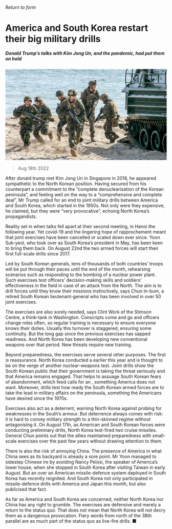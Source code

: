 ###### Return to form

# America and South Korea restart their big military drills 

##### Donald Trump’s talks with Kim Jong Un, and the pandemic, had put them on hold 

![image](images/20220820_ASP008.jpg) 

> Aug 18th 2022 

After donald trump met Kim Jong Un in Singapore in 2018, he appeared sympathetic to the North Korean position. Having secured from his counterpart a commitment to the “complete denuclearisation of the Korean peninsula”, and feeling well on the way to a “comprehensive and complete deal”, Mr Trump called for an end to joint military drills between America and South Korea, which started in the 1950s. Not only were they expensive, he claimed, but they were “very provocative”, echoing North Korea’s propagandists. 

Reality set in when talks fell apart at their second meeting, in Hanoi the following year. Yet covid-19 and the lingering hope of rapprochement meant that joint exercises have been cancelled or scaled down ever since. Yoon Suk-yeol, who took over as South Korea’s president in May, has been keen to bring them back. On August 22nd the two armed forces will start their first full-scale drills since 2017. 

Led by South Korean generals, tens of thousands of both countries’ troops will be put through their paces until the end of the month, rehearsing scenarios such as responding to the bombing of a nuclear power plant. Such exercises test officers’ decision-making skills and soldiers’ effectiveness in the field in case of an attack from the North. The aim is to drill forces until they know their missions instinctively, says Chun In-bum, a retired South Korean lieutenant-general who has been involved in over 50 joint exercises. 

The exercises are also sorely needed, says Clint Work of the Stimson Centre, a think-tank in Washington. Conscripts come and go and officers change roles often, so regular training is necessary to ensure everyone knows their duties. Usually this turnover is staggered, ensuring some continuity. But the long gap since the previous exercises has sapped readiness. And North Korea has been developing new conventional weapons over that period. New threats require new training. 

Beyond preparedness, the exercises serve several other purposes. The first is reassurance. North Korea conducted a  earlier this year and is thought to be on the verge of another nuclear-weapons test. Joint drills show the South Korean public that their government is taking the threat seriously and that America remains engaged. That helps to assuage South Korean fears of abandonment, which feed calls for an , something America does not want. Moreover, drills test how ready the South Korean armed forces are to take the lead in military affairs on the peninsula, something the Americans have desired since the 1970s. 

Exercises also act as a deterrent, warning North Korea against probing for weaknesses in the South’s armour. But deterrence always comes with risk: it is hard to convey military strength to a thin-skinned regime without antagonising it. On August 17th, as American and South Korean forces were conducting preliminary drills, North Korea test-fired two cruise missiles. General Chun points out that the allies maintained preparedness with small-scale exercises over the past few years without drawing attention to them. 

There is also the risk of annoying China. The presence of America in what China sees as its backyard is already a sore point. Mr Yoon managed to sidestep Chinese ire by avoiding Nancy Pelosi, the speaker of America’s lower house, when she stopped in South Korea after visiting Taiwan in early August. But an  over an American missile-defence system deployed in South Korea has recently reignited. And South Korea not only participated in missile-defence drills with America and Japan this month, but also publicised that fact.

As far as America and South Korea are concerned, neither North Korea nor China has any right to grumble. The exercises are defensive and merely a return to the status quo. That does not mean that North Korea will not decry them as a dangerous provocation. Fiery words from north of the 38th parallel are as much part of the status quo as live-fire drills. ■

